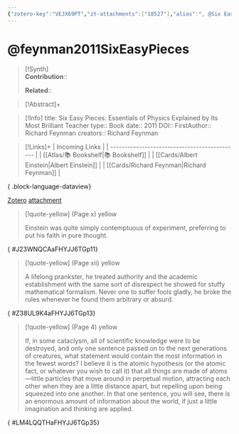 ```yaml
---
{"zotero-key":"VEJX69PT","zt-attachments":["18527"],"alias":", @Six Easy Pieces: Essentials of Physics Explained by Its Most Brilliant Teacher","keywords":[],"FirstAuthor":"[[ Richard Feynman]]","tags":["source/book"],"dg-publish":true,"Status":"Reading","Priority":"Medium","Genre":"Non-Fiction","permalink":"/sources/books/feynman2011-six-easy-pieces/","dgPassFrontmatter":true}
---
```


# @feynman2011SixEasyPieces

>[!Synth]  
>**Contribution**::  
>  
>**Related**:: 
>  

> [!Abstract]+
> 

> [!Info]
> title: Six Easy Pieces: Essentials of Physics Explained by Its Most Brilliant Teacher
> type:: Book
> date:: 2011
> DOI:: 
> FirstAuthor:: Richard Feynman
> creators:: Richard Feynman

> [!Links]+
>  | Incoming Links                                |
> | --------------------------------------------- |
> | [[Atlas/📚 Bookshelf\|📚 Bookshelf]]       |
> | [[Cards/Albert Einstein\|Albert Einstein]] |
> | [[Cards/Richard Feynman\|Richard Feynman]] |
> 
{ .block-language-dataview}


[Zotero](zotero://select/library/items/VEJX69PT) [attachment](<file:///Users/nathanmaxwell/Zotero/storage/FHYJJ6TG/Feynman%20-%202011%20-%20Six%20Easy%20Pieces%20Essentials%20of%20Physics%20Explained%20by%20Its%20Most%20Brilliant%20Teacher.pdf>)

> [!quote-yellow] (Page x) yellow
> 
> Einstein was quite simply contemptuous of experiment, preferring to put his faith in pure thought.
>
{ #J23WNQCAaFHYJJ6TGp11}


> [!quote-yellow] (Page xii) yellow
> 
> A lifelong prankster, he treated authority and the academic establishment with the same sort of disrespect he showed for stuffy mathematical formalism. Never one to suffer fools gladly, he broke the rules whenever he found them arbitrary or absurd.
>
{ #Z38UL9K4aFHYJJ6TGp13}


> [!quote-yellow] (Page 4) yellow
> 
> If, in some cataclysm, all of scientific knowledge were to be destroyed, and only one sentence passed on to the next generations of creatures, what statement would contain the most information in the fewest words? I believe it is the atomic hypothesis (or the atomic fact, or whatever you wish to call it) that all things are made of atoms—little particles that move around in perpetual motion, attracting each other when they are a little distance apart, but repelling upon being squeezed into one another. In that one sentence, you will see, there is an enormous amount of information about the world, if just a little imagination and thinking are applied.
>
{ #LM4LQQTHaFHYJJ6TGp35}

